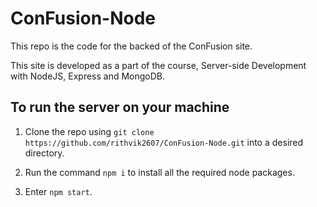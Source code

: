 # ConFusion-Node

This repo is the code for the backed of the ConFusion site.

This site is developed as a part of the course, Server-side Development with NodeJS, Express and MongoDB.

## To run the server on your machine

1. Clone the repo using `git clone https://github.com/rithvik2607/ConFusion-Node.git` into a desired directory.

2. Run the command `npm i` to install all the required node packages.

3. Enter `npm start`.